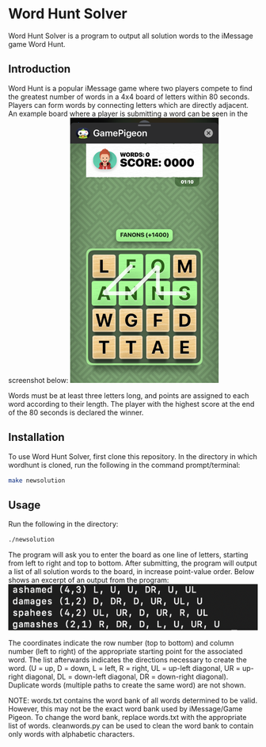 # Word Hunt Solver
Word Hunt Solver is a program to output all solution words to the iMessage game Word Hunt.

## Introduction

Word Hunt is a popular iMessage game where two players compete to find the greatest number of words in a 4x4 board of letters within 80 seconds. Players can form words by connecting letters which are directly adjacent. An example board where a player is submitting a word can be seen in the screenshot below:
<img src="images/IMG_4944.PNG" width=300>

Words must be at least three letters long, and points are assigned to each word according to their length. The player with the highest score at the end of the 80 seconds is declared the winner.

## Installation

To use Word Hunt Solver, first clone this repository. In the directory in which wordhunt is cloned, run the following in the command prompt/terminal:
```bash
make newsolution
```

## Usage

Run the following in the directory:
```bash
./newsolution
```
The program will ask you to enter the board as one line of letters, starting from left to right and top to bottom. After submitting, the program will output a list of all solution words to the board, in increase point-value order. Below shows an excerpt of an output from the program:
![alt text](images/output.png)

The coordinates indicate the row number (top to bottom) and column number (left to right) of the appropriate starting point for the associated word. The list afterwards indicates the directions necessary to create the word. (U = up, D = down, L = left, R = right, UL = up-left diagonal, UR = up-right diagonal, DL = down-left diagonal, DR = down-right diagonal). Duplicate words (multiple paths to create the same word) are not shown.

NOTE: words.txt contains the word bank of all words determined to be valid. However, this may not be the exact word bank used by iMessage/Game Pigeon. To change the word bank, replace words.txt with the appropriate list of words. cleanwords.py can be used to clean the word bank to contain only words with alphabetic characters.
